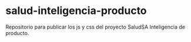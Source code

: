 # salud-inteligencia-producto
Repositorio para publicar los js y css del proyecto SaludSA Inteligencia de producto.
